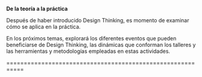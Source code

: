 **De la teoría a la práctica**

Después de haber introducido Design Thinking, es momento de examinar cómo se aplica en la práctica.  

En los próximos temas, explorará los diferentes eventos que pueden beneficiarse de Design Thinking, las dinámicas que conforman los talleres y las herramientas y metodologías empleadas en estas actividades.

===========================================================